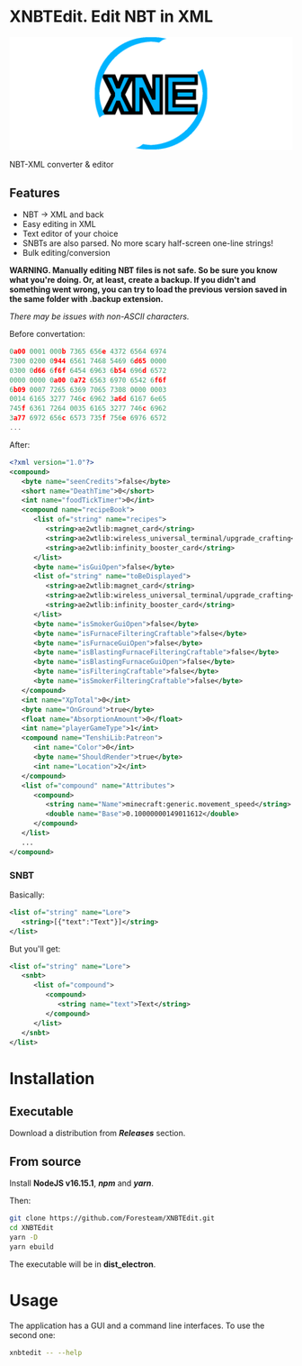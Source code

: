 # XNBTEdit. Edit NBT in XML
![](logo.png)

NBT-XML converter & editor
## Features
* NBT -> XML and back
* Easy editing in XML
* Text editor of your choice
* SNBTs are also parsed. No more scary half-screen one-line strings!
* Bulk editing/conversion

**WARNING. Manually editing NBT files is not safe. So be sure you know what you\'re doing. Or, at least, create a backup. If you didn\'t and something went wrong, you can try to load the previous version saved in the same folder with .backup extension.**

*There may be issues with non-ASCII characters.*

Before convertation:
```h
0a00 0001 000b 7365 656e 4372 6564 6974
7300 0200 0944 6561 7468 5469 6d65 0000
0300 0d66 6f6f 6454 6963 6b54 696d 6572
0000 0000 0a00 0a72 6563 6970 6542 6f6f
6b09 0007 7265 6369 7065 7308 0000 0003
0014 6165 3277 746c 6962 3a6d 6167 6e65
745f 6361 7264 0035 6165 3277 746c 6962
3a77 6972 656c 6573 735f 756e 6976 6572
...
```
After:
```xml
<?xml version="1.0"?>
<compound>
   <byte name="seenCredits">false</byte>
   <short name="DeathTime">0</short>
   <int name="foodTickTimer">0</int>
   <compound name="recipeBook">
      <list of="string" name="recipes">
         <string>ae2wtlib:magnet_card</string>
         <string>ae2wtlib:wireless_universal_terminal/upgrade_crafting</string>
         <string>ae2wtlib:infinity_booster_card</string>
      </list>
      <byte name="isGuiOpen">false</byte>
      <list of="string" name="toBeDisplayed">
         <string>ae2wtlib:magnet_card</string>
         <string>ae2wtlib:wireless_universal_terminal/upgrade_crafting</string>
         <string>ae2wtlib:infinity_booster_card</string>
      </list>
      <byte name="isSmokerGuiOpen">false</byte>
      <byte name="isFurnaceFilteringCraftable">false</byte>
      <byte name="isFurnaceGuiOpen">false</byte>
      <byte name="isBlastingFurnaceFilteringCraftable">false</byte>
      <byte name="isBlastingFurnaceGuiOpen">false</byte>
      <byte name="isFilteringCraftable">false</byte>
      <byte name="isSmokerFilteringCraftable">false</byte>
   </compound>
   <int name="XpTotal">0</int>
   <byte name="OnGround">true</byte>
   <float name="AbsorptionAmount">0</float>
   <int name="playerGameType">1</int>
   <compound name="TenshiLib:Patreon">
      <int name="Color">0</int>
      <byte name="ShouldRender">true</byte>
      <int name="Location">2</int>
   </compound>
   <list of="compound" name="Attributes">
      <compound>
         <string name="Name">minecraft:generic.movement_speed</string>
         <double name="Base">0.10000000149011612</double>
      </compound>
   </list>
   ...
</compound>
```
### SNBT
Basically:
```xml
<list of="string" name="Lore">
   <string>[{"text":"Text"}]</string>
</list>
```
But you'll get:
```xml
<list of="string" name="Lore">
   <snbt>
      <list of="compound">
         <compound>
            <string name="text">Text</string>
         </compound>
      </list>
   </snbt>
</list>
```

# Installation
## Executable
Download a distribution from ***Releases*** section.
## From source
Install **NodeJS v16.15.1**, ***npm*** and ***yarn***.

Then:
```sh
git clone https://github.com/Foresteam/XNBTEdit.git
cd XNBTEdit
yarn -D
yarn ebuild
```

The executable will be in **dist_electron**.

# Usage
The application has a GUI and a command line interfaces. To use the second one:
```sh
xnbtedit -- --help
```